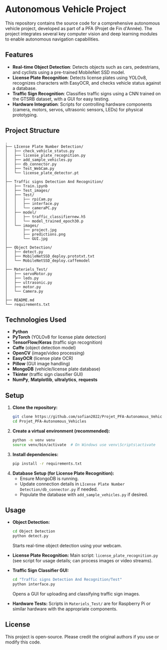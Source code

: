 # Autonomous Vehicle Project

This repository contains the source code for a comprehensive autonomous vehicle project, developed as part of a PFA (Projet de Fin d'Année). The project integrates several key computer vision and deep learning modules to enable autonomous navigation capabilities.

## Features

- **Real-time Object Detection**: Detects objects such as cars, pedestrians, and cyclists using a pre-trained MobileNet SSD model.
- **License Plate Recognition**: Detects license plates using YOLOv8, recognizes characters with EasyOCR, and checks vehicle status against a database.
- **Traffic Sign Recognition**: Classifies traffic signs using a CNN trained on the GTSRB dataset, with a GUI for easy testing.
- **Hardware Integration**: Scripts for controlling hardware components (camera, motors, servos, ultrasonic sensors, LEDs) for physical prototyping.

## Project Structure

```
.
├── LIcense Plate Number Detection/
│   ├── check_vehicle_status.py
│   ├── license_plate_recognition.py
│   ├── add_sample_vehicles.py
│   ├── db_connector.py
│   ├── Test_WebCam.py
│   └── license_plate_detector.pt
│
├── Traffic signs Detection And Recognition/
│   ├── Train.ipynb
│   ├── Test_images/
│   ├── Test/
│   │   ├── rpiCam.py
│   │   ├── interface.py
│   │   └── cameraPC.py
│   ├── model/
│   │   ├── traffic_classifiernew.h5
│   │   └── model_trained_epoch30.p
│   └── images/
│       ├── project.jpg
│       ├── predictions.png
│       └── GUI.jpg
│
├── Object Detection/
│   ├── detect.py
│   ├── MobileNetSSD_deploy.prototxt.txt
│   └── MobileNetSSD_deploy.caffemodel
│
├── Materiels_Test/
│   ├── servoMotor.py
│   ├── leds.py
│   ├── ultrasonic.py
│   ├── motor.py
│   └── Camera.py
│
├── README.md
└── requirements.txt
```

## Technologies Used

- **Python**
- **PyTorch** (YOLOv8 for license plate detection)
- **TensorFlow/Keras** (traffic sign recognition)
- **Caffe** (object detection model)
- **OpenCV** (image/video processing)
- **EasyOCR** (license plate OCR)
- **Pillow** (GUI image handling)
- **MongoDB** (vehicle/license plate database)
- **Tkinter** (traffic sign classifier GUI)
- **NumPy**, **Matplotlib**, **ultralytics**, **requests**

## Setup

1. **Clone the repository:**
   ```bash
   git clone https://github.com/sofian2022/Projet_PFA-Autonomous_Vehicles.git
   cd Projet_PFA-Autonomous_Vehicles
   ```
2. **Create a virtual environment (recommended):**
   ```bash
   python -m venv venv
   source venv/bin/activate  # On Windows use venv\Scripts\activate
   ```
3. **Install dependencies:**
   ```bash
   pip install -r requirements.txt
   ```
4. **Database Setup (for License Plate Recognition):**
   - Ensure MongoDB is running.
   - Update connection details in `LIcense Plate Number Detection/db_connector.py` if needed.
   - Populate the database with `add_sample_vehicles.py` if desired.

## Usage

- **Object Detection:**

  ```bash
  cd Object Detection
  python detect.py
  ```

  Starts real-time object detection using your webcam.

- **License Plate Recognition:**
  Main script: `license_plate_recognition.py` (see script for usage details; can process images or video streams).

- **Traffic Sign Classifier GUI:**

  ```bash
  cd "Traffic signs Detection And Recognition/Test"
  python interface.py
  ```

  Opens a GUI for uploading and classifying traffic sign images.

- **Hardware Tests:**
  Scripts in `Materiels_Test/` are for Raspberry Pi or similar hardware with the appropriate components.

## License

This project is open-source. Please credit the original authors if you use or modify this code.
